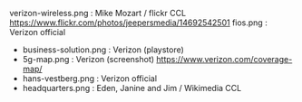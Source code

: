 verizon-wireless.png : Mike Mozart / flickr CCL https://www.flickr.com/photos/jeepersmedia/14692542501
fios.png : Verizon official

- business-solution.png : Verizon (playstore)
- 5g-map.png : Verizon (screenshot) https://www.verizon.com/coverage-map/
- hans-vestberg.png : Verizon official
- headquarters.png : Eden, Janine and Jim / Wikimedia CCL
